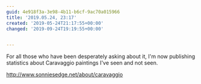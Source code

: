 ```yaml
---
guid: 4e918f3a-3e98-4b11-b6cf-9ac70a015966
title: '2019.05.24, 23:17'
created: '2019-05-24T21:17:55+00:00'
changed: '2019-09-24T19:19:55+00:00'


---
```


For all those who have been desperately asking about it, I'm now publishing statistics about Caravaggio paintings I've seen and not seen. 

<http://www.sonniesedge.net/about/caravaggio>

